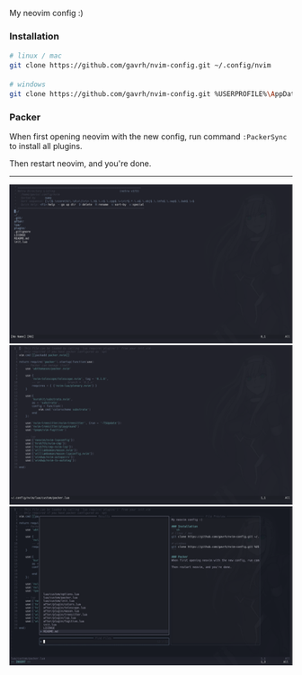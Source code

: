My neovim config :)

### Installation
```sh
# linux / mac
git clone https://github.com/gavrh/nvim-config.git ~/.config/nvim

# windows
git clone https://github.com/gavrh/nvim-config.git %USERPROFILE%\AppData\Local\nvim
```

### Packer
When first opening neovim with the new config, run command ```:PackerSync``` to install all plugins.

Then restart neovim, and you're done.

<hr />

![ss](/assets/nvim-ss-1.png)
![ss](/assets/nvim-ss-2.png)
![ss](/assets/nvim-ss-3.png)
